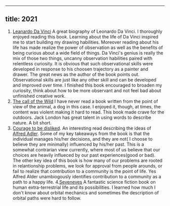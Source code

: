 
---
title: 2021
---

1. [Leanardo Da Vinci](https://www.goodreads.com/book/show/34684622-leonardo-da-vinci) A great biography of Leonardo Da Vinci. I thoroughly enjoyed reading this book. Learning about the life of Da Vinci inspired me to start building my drawing habilities. Moreover reading about his life has made realize the power of observation as well as the benefits of being curious about a wide field of things. Da Vinci's genius is really the mix of those two things, uncanny observation habilities paired with relentless curiosity. It is obvious that such observational skills were developed in response to his choosen trajectory as a painter and drawer. The great news as the author of the book points out. Observational skills are just like any other skill and can be developed and improved over time. I finished this book encouraged to broaden my curiosity, think about how to be more observant and not feel bad about unfinished creative work.
2. [The call of the Wild](https://www.goodreads.com/book/show/1852.The_Call_of_the_Wild) I have never read a book written from the point of view of the animal, a dog in this case. I enjoyed it, though, at times, the content was violent making it hard to read. This book made crave for the outdoors. Jack London has great talent in using words to describe nature. A bit short.
3. [Courage to be disliked](https://www.goodreads.com/book/show/43306206-the-courage-to-be-disliked). An interesting read describing the ideas of [Alfred Adler](https://en.wikipedia.org/wiki/Alfred_Adler). Some of my key takeaways from the book is  that the individual manages his/her decisions, and they are not( I choose to believe they are minimally) influenced by his/her past. This is a somewhat contrarian view currently, where most of us believe that our choices are heavily influeced by our past experiences(good or bad). The other key idea of this book is how many of our problems are rooted in relantionship problems, we look for approval from people arounds, or fail to realize that contribution to a community is the point of life. Yes Alfred Alder unambiogously identifies contribution to a community as a path to a happy life.
4.[Seveneves](https://www.goodreads.com/book/show/22816087-seveneves) A fantastic science fiction book on human extra-terrestrial life and its possibilities. I learned how much I don't know about orbital mechanics and sometimes the description of orbital paths were hard to follow.
